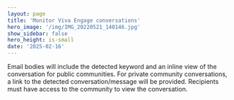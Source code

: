 ```yaml
---
layout: page
title: 'Monitor Viva Engage conversations'
hero_image: '/img/IMG_20220521_140146.jpg'
show_sidebar: false
hero_height: is-small
date: '2025-02-16'
---
```




Email bodies will include the detected keyword and an inline view of the conversation for public communities. For private community conversations, a link to the detected conversation/message will be provided. Recipients must have access to the community to view the conversation.

